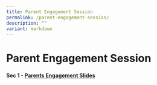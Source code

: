 ```yaml
---
title: Parent Engagement Session
permalink: /parent-engagement-session/
description: ""
variant: markdown
---
```

Parent Engagement Session
=========================



#### Sec 1 - [Parents Engagement Slides](/files/2024_Sec_1_Parents_Engagement_Slides_for_upload__1__compressed.pdf)



